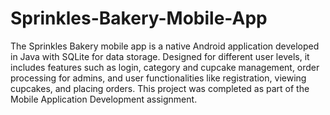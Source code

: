 # Sprinkles-Bakery-Mobile-App
The Sprinkles Bakery mobile app is a native Android application developed in Java with SQLite for data storage. Designed for different user levels, it includes features such as login, category and cupcake management, order processing for admins, and user functionalities like registration, viewing cupcakes, and placing orders. This project was completed as part of the Mobile Application Development assignment.

